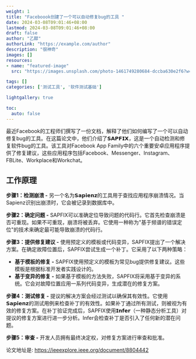 ```yaml
---
weight: 1
title: "Faceboook创建了一个可以自动修复bug的工具 "
date: 2024-03-08T09:01:46+08:00
lastmod: 2024-03-08T09:01:46+08:00
draft: false
author: "乙醇"
authorLink: "https://example.com/author"
description: "很神奇"
images: []
resources:
- name: "featured-image"
  src: "https://images.unsplash.com/photo-1461749280684-dccba630e2f6?w=300"

tags: []
categories: ['测试工具', '软件测试基础']

lightgallery: true

toc:
  auto: false
---
```


最近Facebook的工程师们撰写了一份文档，解释了他们如何编写了一个可以自动修复bug的工具。在这篇论文中，他们介绍了𝗦𝗔𝗣𝗙𝗜𝗫，这是一个自动检测和修复软件bug的工具。该工具对Facebook App Family中的六个重要安卓应用程序提供了修复建议，这些应用程序包括Facebook、Messenger、Instagram、FBLite、Workplace和Workchat。

## 工作原理

**步骤1：检测崩溃 -** 另一个名为𝗦𝗮𝗽𝗶𝗲𝗻𝘇的工具用于查找应用程序崩溃情况。当Sapienz识别出崩溃时，它会被记录到数据库中。

**步骤2：确定问题 -** SAPFIX可以准确定位导致问题的代码行。它首先检查崩溃是否可重现。如果不可重现，崩溃将被丢弃。它使用一种称为"基于频谱的错误定位"的技术来确定最可能导致崩溃的代码行。

**步骤3：提供修复建议 -** 使用预定义的模板或代码变异，SAPFIX提出了一个解决方案。在确定故障位置后，SAPFIX尝试生成一个补丁。它采用了以下两种策略：

- **基于模板的修复 -** SAPFIX使用预定义的模板为常见bug提供修复建议。这些模板是根据标准开发者实践设计的。
- **基于变异的修复 -** 如果基于模板的方法失败，SAPFIX将采用基于变异的系统。它会对故障位置应用一系列代码变异，生成潜在的修复方案。

**步骤4：测试修复 -** 提议的解决方案会经过测试以确保其有效性。它使用𝗦𝗮𝗽𝗶𝗲𝗻𝘇的测试用例来检查补丁的有效性。如果补丁通过所有测试，则被视为有效的修复方案。在补丁验证完成后，SAPFIX使用𝗜𝗻𝗳𝗲𝗿（一种静态分析工具）对提议的修复方案进行进一步分析。Infer会检查补丁是否引入了任何新的潜在问题。

**步骤5：审查 -** 开发人员拥有最终决定权，对修复方案进行审查和批准。


论文地址是: https://ieeexplore.ieee.org/document/8804442